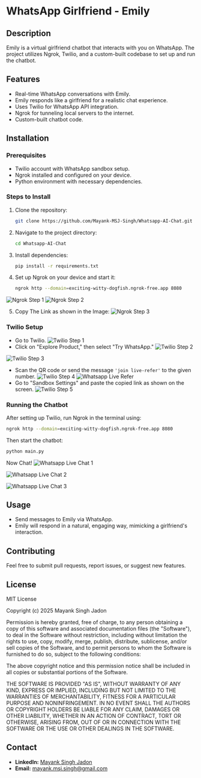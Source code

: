 # WhatsApp Girlfriend - Emily

## Description
Emily is a virtual girlfriend chatbot that interacts with you on WhatsApp. The project utilizes Ngrok, Twilio, and a custom-built codebase to set up and run the chatbot.

## Features
- Real-time WhatsApp conversations with Emily.
- Emily responds like a girlfriend for a realistic chat experience.
- Uses Twilio for WhatsApp API integration.
- Ngrok for tunneling local servers to the internet.
- Custom-built chatbot code.

## Installation
### Prerequisites
- Twilio account with WhatsApp sandbox setup.
- Ngrok installed and configured on your device.
- Python environment with necessary dependencies.

### Steps to Install
1. Clone the repository:
   ```bash
   git clone https://github.com/Mayank-MSJ-Singh/Whatsapp-AI-Chat.git
   ```
2. Navigate to the project directory:
   ```bash
   cd Whatsapp-AI-Chat
   ```
3. Install dependencies:
   ```bash
   pip install -r requirements.txt
   ```
4. Set up Ngrok on your device and start it:
   ```bash
   ngrok http --domain=exciting-witty-dogfish.ngrok-free.app 8080
   ```
![Ngrok Step 1](images/ngrok_1.png)
![Ngrok Step 2](images/ngrok_2.png)

5. Copy The Link as shown in the Image:
![Ngrok Step 3](images/ngrok_3.png)


### Twilio Setup
- Go to Twilio.
![Twilio Step 1](images/twilio_1.png)
- Click on "Explore Product," then select "Try WhatsApp."
![Twilio Step 2](images/twilio_2.png)

![Twilio Step 3](images/twilio_3.png)
- Scan the QR code or send the message `'join live-refer'` to the given number.
![Twilio Step 4](images/twilio_4.png)
![Whatsapp Live Refer](images/Whatsapp_1.png)
- Go to "Sandbox Settings" and paste the copied link as shown on the screen.
![Twilio Step 5](images/twilio_5.png)


### Running the Chatbot
After setting up Twilio, run Ngrok in the terminal using:
   ```bash
   ngrok http --domain=exciting-witty-dogfish.ngrok-free.app 8080
   ```
Then start the chatbot:
   ```bash
   python main.py
   ```

Now Chat!
![Whatsapp Live Chat 1](images/Whatsapp_2.png)

![Whatsapp Live Chat 2](images/Whatsapp_3.png)

![Whatsapp Live Chat 3](images/Whatsapp_4.png)
## Usage
- Send messages to Emily via WhatsApp.
- Emily will respond in a natural, engaging way, mimicking a girlfriend's interaction.

## Contributing
Feel free to submit pull requests, report issues, or suggest new features.

## License
MIT License

Copyright (c) 2025 Mayank Singh Jadon

Permission is hereby granted, free of charge, to any person obtaining a copy
of this software and associated documentation files (the "Software"), to deal
in the Software without restriction, including without limitation the rights
to use, copy, modify, merge, publish, distribute, sublicense, and/or sell
copies of the Software, and to permit persons to whom the Software is
furnished to do so, subject to the following conditions:

The above copyright notice and this permission notice shall be included in all
copies or substantial portions of the Software.

THE SOFTWARE IS PROVIDED "AS IS", WITHOUT WARRANTY OF ANY KIND, EXPRESS OR
IMPLIED, INCLUDING BUT NOT LIMITED TO THE WARRANTIES OF MERCHANTABILITY,
FITNESS FOR A PARTICULAR PURPOSE AND NONINFRINGEMENT. IN NO EVENT SHALL THE
AUTHORS OR COPYRIGHT HOLDERS BE LIABLE FOR ANY CLAIM, DAMAGES OR OTHER
LIABILITY, WHETHER IN AN ACTION OF CONTRACT, TORT OR OTHERWISE, ARISING FROM,
OUT OF OR IN CONNECTION WITH THE SOFTWARE OR THE USE OR OTHER DEALINGS IN THE
SOFTWARE.

## Contact
- **LinkedIn:** [Mayank Singh Jadon](https://www.linkedin.com/in/71821-mayank-singh-jadon/)
- **Email:** mayank.msj.singh@gmail.com

